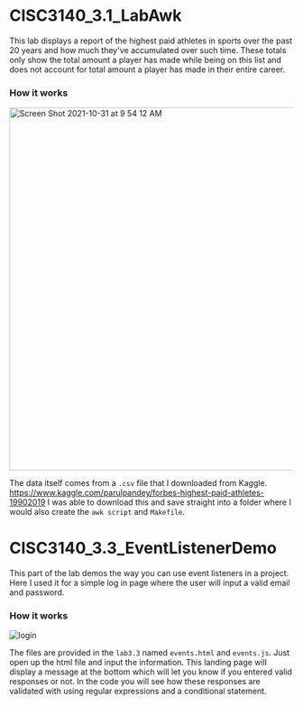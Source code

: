 # CISC3140_3.1_LabAwk

This lab displays a report of the highest paid athletes in sports over the past 20 years and how much they've accumulated over such time. These totals only show the total amount a player has made while being on this list and does not account for total amount a player has made in their entire career.

### How it works

<img width="644" alt="Screen Shot 2021-10-31 at 9 54 12 AM" src="https://user-images.githubusercontent.com/90416312/139587034-cb7deae2-225f-45a1-bca5-b3f89c65b435.png">

The data itself comes from a `.csv` file that I downloaded from Kaggle. https://www.kaggle.com/parulpandey/forbes-highest-paid-athletes-19902019
I was able to download this and save straight into a folder where I would also create the `awk script` and `Makefile`.

# CISC3140_3.3_EventListenerDemo

This part of the lab demos the way you can use event listeners in a project. Here I used it for a simple log in page where the user will input a valid email and password.

### How it works

![login](https://user-images.githubusercontent.com/90416312/141153789-c1cbe93e-4db6-46e1-8c32-7b87ff950825.png)

The files are provided in the `lab3.3` named `events.html` and `events.js`. Just open up the html file and input the information. This landing page will display a message at the bottom which will let you know if you entered valid responses or not. In the code you will see how these responses are validated with using regular expressions and a conditional statement.

